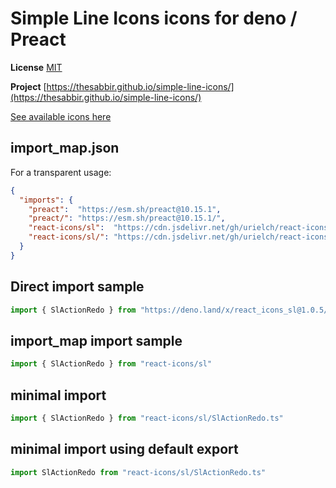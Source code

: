 # Simple Line Icons icons for deno / Preact

**License** [MIT](https://opensource.org/licenses/MIT)

**Project** [https://thesabbir.github.io/simple-line-icons/](https://thesabbir.github.io/simple-line-icons/)

[See available icons here](https://react-icons.github.io/react-icons/icons?name=sl)

## import_map.json

For a transparent usage:

```json
{
  "imports": {
    "preact":  "https://esm.sh/preact@10.15.1",
    "preact/": "https://esm.sh/preact@10.15.1/",
    "react-icons/sl":  "https://cdn.jsdelivr.net/gh/urielch/react-icons-sl@1.0.5/mod.ts",
    "react-icons/sl/": "https://cdn.jsdelivr.net/gh/urielch/react-icons-sl@1.0.5/ico/",
  }
}
```

## Direct import sample

```ts
import { SlActionRedo } from "https://deno.land/x/react_icons_sl@1.0.5/mod.ts"
```

## import_map import sample

```ts
import { SlActionRedo } from "react-icons/sl"
```

## minimal import

```ts
import { SlActionRedo } from "react-icons/sl/SlActionRedo.ts"
```

## minimal import using default export

```ts
import SlActionRedo from "react-icons/sl/SlActionRedo.ts"
```


